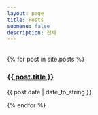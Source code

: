 ```yaml
---
layout: page
title: Posts
submenu: false
description: 전체
---
```


<br>

<div class="posts">
  {% for post in site.posts %}
  <h3 class="post-title">
    <a href="{{ post.url }}">
      {{ post.title }}
    </a>
  </h3>
  <p class="description">{{ post.date | date_to_string }}</p>
  {% endfor %}
</div>